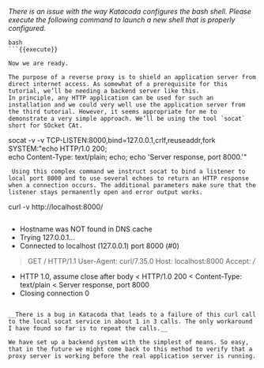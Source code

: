 _There is an issue with the way Katacoda configures the bash shell. Please execute the following command to launch a new shell that is properly configured._

```
bash
```{{execute}}

Now we are ready.

The purpose of a reverse proxy is to shield an application server from direct internet access. As somewhat of a prerequisite for this tutorial, we’ll be needing a backend server like this.
In principle, any HTTP application can be used for such an installation and we could very well use the application server from the third tutorial. However, it seems appropriate for me to demonstrate a very simple approach. We’ll be using the tool `socat` short for SOcket CAt.

```
socat -v -v TCP-LISTEN:8000,bind=127.0.0.1,crlf,reuseaddr,fork SYSTEM:"echo HTTP/1.0 200;\
echo Content-Type\: text/plain; echo; echo 'Server response, port 8000.'"
```{{execute}}
 Using this complex command we instruct socat to bind a listener to local port 8000 and to use several echoes to return an HTTP response when a connection occurs. The additional parameters make sure that the listener stays permanently open and error output works.

```
curl -v http://localhost:8000/
```{{execute}}

```
* Hostname was NOT found in DNS cache
*  Trying 127.0.0.1...
* Connected to localhost (127.0.0.1) port 8000 (#0)
> GET / HTTP/1.1
> User-Agent: curl/7.35.0
> Host: localhost:8000
> Accept: */*
> 
* HTTP 1.0, assume close after body
< HTTP/1.0 200
< Content-Type: text/plain
< 
Server response, port 8000
* Closing connection 0
```

__There is a bug in Katacoda that leads to a failure of this curl call to the local socat service in about 1 in 3 calls. The only workaround I have found so far is to repeat the calls.__

We have set up a backend system with the simplest of means. So easy, that in the future we might come back to this method to verify that a proxy server is working before the real application server is running.
